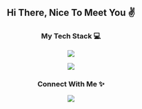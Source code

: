 <h2 align="center">Hi There, Nice To Meet You ✌</h2>

<h3 align="center">My Tech Stack 💻</h3>
<p align="center">
  <a href="https://skillicons.dev">
    <img src="https://skillicons.dev/icons?i=html,css,js,php,mysql,python,c,cs,cpp,java,nodejs,react,git" />
  </a>
</p>
<p align="center">
  <a href="https://skillicons.dev">
      <img src="https://skillicons.dev/icons?i=vscode,eclipse,visualstudio,figma,ai,ps" />
  </a>
</p>
<h3 align="center">Connect With Me ✨</h3>
<p align="center">
  <a href="https://skillicons.dev">
    <img src="https://skillicons.dev/icons?i=linkedin,codepen,instagram,twitter" />
  </a>
</p>

